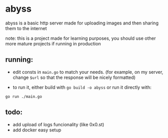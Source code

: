 # abyss
abyss is a basic http server made for uploading images and then sharing them to the internet

note: this is a project made for learning purposes, you should use other more mature projects if running in production

## running:
- edit consts in `main.go` to match your needs. (for example, on my server, change `$url` so that the response will be nicely formatted)

- to run it, either build with `go build -o abyss` or run it directly with:
```
go run ./main.go
```
## todo:
- add upload of logs funcionality (like 0x0.st)
- add docker easy setup

